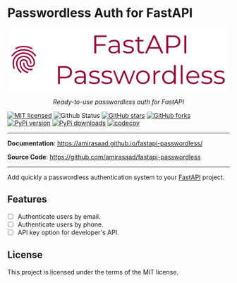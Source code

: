 # Passwordless Auth for FastAPI
<p align="center">
  <img src="https://raw.githubusercontent.com/amirasaad/fastapi-passwordless/main/logo.png?sanitize=true" alt="FastAPI Passwordless">
</p>

<p align="center">
    <em>Ready-to-use passwordless auth for FastAPI </em>
</p>

[![MIT licensed](https://img.shields.io/badge/License-MIT-yellow.svg)](https://raw.githubusercontent.com/amirasaad/fastapi-passwordless/main/LICENSE)
![Github Status](https://github.com/amirasaad/fastapi-passwordless/workflows/.github/workflows/build.yml/badge.svg)
[![GitHub stars](https://img.shields.io/github/stars/amirasaad/fastapi-passwordless.svg)](https://github.com/amirasaad/fastapi-passwordless/stargazers)
[![GitHub forks](https://img.shields.io/github/forks/amirasaad/fastapi-passwordless.svg)](https://github.com/amirasaad/fastapi-passwordless/network)
[![PyPi version](https://pypip.in/v/fastapi_passwordless/badge.png)](https://crate.io/packages/fastapi_passwordless/)
[![PyPi downloads](https://pypip.in/d/fastapi_passwordless/badge.png)](https://crate.io/packages/fastapi_passwordless/)
[![codecov](https://codecov.io/gh/amirasaad/fastapi-passwordless/branch/main/graph/badge.svg?token=9OVS4DCUID)](https://codecov.io/gh/amirasaad/fastapi-passwordless)

---

**Documentation**: <a href="https://amirasaad.github.io/fastapi-passwordless/" target="_blank">https://amirasaad.github.io/fastapi-passwordless/</a>

**Source Code**: <a href="https://github.com/amirasaad/fastapi-passwordless" target="_blank">https://github.com/amirasaad/fastapi-passwordless</a>

---

Add quickly a passwordless authentication system to your [FastAPI](https://fastapi.tiangolo.com/) project.

## Features
* [ ] Authenticate users by email.
* [ ] Authenticate users by phone.
* [ ] API key option for developer's API.

## License

This project is licensed under the terms of the MIT license.